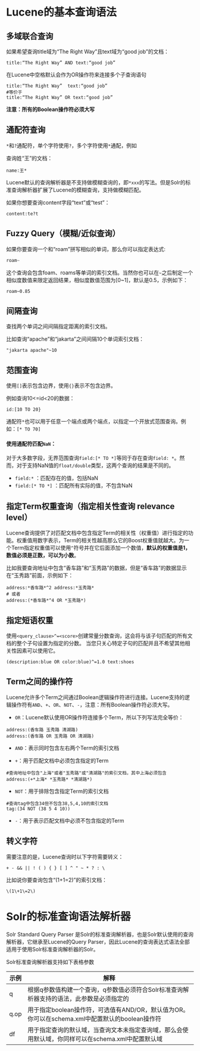 # Lucene的基本查询语法

## 多域联合查询

如果希望查询title域为“The Right Way”且text域为“good job”的文档：

```shell
title:“The Right Way” AND text:“good job”
```

在Lucene中空格默认会作为OR操作符来连接多个子查询语句

```shell
title:“The Right Way”  text:“good job”
#等价于
title:“The Right Way” OR text:“good job”
```

**注意：所有的Boolean操作符必须大写**

## 通配符查询

`*`和`?`通配符，单个字符使用`?`，多个字符使用`*`通配，例如

查询姓“王”的文档：

```shell
name:王*
```

Lucene默认的查询解析器是不支持做模糊查询的，即`*xxx`的写法。但是Solr的标准查询解析器扩展了Lucene的模糊查询，支持做模糊匹配。

如果你想要查询content字段“text”或“test”：

```shell
content:te?t
```

## Fuzzy Query（模糊/近似查询）

如果你要查询一个和“roam”拼写相似的单词，那么你可以指定表达式:

```java
roam~
```

这个查询会包含foam、roams等单词的索引文档。当然你也可以在`~`之后制定一个相似度数值来限定返回结果，相似度数值范围为[0~1]，默认是0.5，示例如下：

```shell
roam~0.85
```

## 间隔查询

查找两个单词之间间隔指定距离的索引文档。

比如查询“apache”和“jakarta”之间间隔10个单词索引文档：

```shell
"jakarta apache"~10
```

## 范围查询

使用`[]`表示包含边界，使用`{}`表示不包含边界。

例如查询10<=id<20的数据：

```shell
id:[10 TO 20}
```

通配符`*`也可以用于任意一个端点或两个端点，以指定一个开放式范围查询。例如：`[* TO 70]`

#### 使用通配符匹配`NaN`：

对于大多数字段，无界范围查询`field:[* TO *]`等同于存在查询`field: *`。然而，对于支持NaN值的`float/double`类型，这两个查询的结果是不同的。

- `field:*` ：匹配存在的值，包括NaN
- `field:[* TO *]` ：匹配所有实际的值，不包含NaN

## 指定Term权重查询（指定相关性查询 relevance level）

Lucene查询提供了对匹配文档中包含指定Term的相关性（权重值）进行指定的功能。权重值用数字表示，Term的相关性越高那么它的Boost权重值就越大。为一个Term指定权重值可以使用`^`符号并在它后面添加一个数值，**默认的权重值是1，数值必须是正数，可以为小数**。

比如我要查询地址中包含“香车路”和“玉秀路”的数据，但是“香车路”的数据显示在“玉秀路”前面，示例如下：

```shell
address:*香车路*^2 address:*玉秀路*
# 或者
address:(*香车路*^4 OR *玉秀路*)
```

## 指定短语权重

使用`<query_clause>^=<score>`创建常量分数查询，这会将与该子句匹配的所有文档的整个子句设置为指定的分数。 当您只关心特定子句的匹配并且不希望其他相关性因素可以使用它。

```shell
(description:blue OR color:blue)^=1.0 text:shoes
```

##  Term之间的操作符

Lucene允许多个Term之间通过Boolean逻辑操作符进行连接。Lucene支持的逻辑操作符有`AND`、`+`、`OR`、`NOT`、`-`，注意：所有Boolean操作符必须大写。

- `OR`：Lucene默认使用OR操作符连接多个Term，所以下列写法完全等价：

```shell
address:(香车路 玉秀路 清湖路)
address:(香车路 OR 玉秀路 OR 清湖路)
```

- `AND`：表示同时包含左右两个Term的索引文档

- `+`：用于匹配文档中必须包含指定的Term

```shell
#查询地址中包含"上海"或者"玉秀路"或"清湖路"的索引文档，其中上海必须包含
address:(+*上海* *玉秀路* *清湖路*)
```

- `NOT`：用于排除包含指定Term的索引文档

```shell
#查询tag中包含34但不包含38,5,4,10的索引文档
tag:(34 NOT (38 5 4 10))
```

- `-`：用于表示匹配文档中必须不包含指定的Term

## 转义字符

需要注意的是，Lucene查询时以下字符需要转义：

```shell
+ - && || ! ( ) { } [ ] ^ " ~ * ? : \
```

比如说你要查询包含“(1+1=2)”的索引文档：

```shell
\(1\+1\=2\)
```

# Solr的标准查询语法解析器

Solr Standard Query Parser 是Solr的标准查询解析器，也是Solr默认使用的查询解析器，它继承至Lucene的Query Parser，因此Lucene的查询表达式语法全部适用于使用Solr标准查询解析器的Solr。

Solr标准查询解析器支持如下表格参数

| 示例 | 解释                                                         |
| ---- | ------------------------------------------------------------ |
| q    | 根据q参数值构建一个查询，q参数值必须符合Solr标准查询解析器支持的语法，此参数是必须指定的 |
| q.op | 用于指定boolean操作符，可选值有AND/OR，默认值为OR。你可以在schema.xml中配置默认的boolean操作符 |
| df   | 用于指定查询的默认域，当查询文本未指定查询域，那么会使用默认域，你同样可以在schema.xml中配置默认域 |

